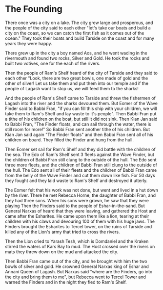 # The Founding

There once was a city on a lake. The city grew large and prosperous, and the people of the city said to each other "let's take our boats and build a city on the coast, so we can catch the first fish as it comes out of the ocean." They took their boats and build Tarside on the coast and for many years they were happy.

There grew up in the city a boy named Aos, and he went wading in the rivermouth and found two rocks, Silver and Gold. He took the rocks and built two votives, one for the each of the rivers. 

Then the people of Ram's Shelf heard of the city of Tarside and they said to each other "Look, there are two great bowls, one made of gold and the other of silver! Let us take them and put them into our temple and if the people of Lagash want to stop us, we will feed them to the sharks!

And the people of Ram's Shelf came to Tarside and threw the fishermen of Lagash into the river and the sharks devoured them. But Eomer of the Wave Finder said to Babbi Fran, "if you can fill this ship with your children, we will take them to Ram's Shelf and lay waste to it's people". Then Babbi Fran put a tithe of his children on the boat, but still it did not sink. Then Kian Jan said to Babbi Fran, "The Finder floats, and can sail through the water, there is still room for more!" So Babbi Fran sent another tithe of his children. But Kian Jan said again "The Finder floats" and then Babbi Fran sent all of his children on board. They filled the Finder and hung from the hull.

Then Eomer set sail for Ram's Shelf and they did battle with the children of the sea. The Edo of Ram's Shelf sent 3 fleets against the Wave Finder, but the children of Babbi Fran still clung to the outside of the hull. The Edo sent three more fleets, and the children of Babbi Fran still clung to the outside of the hull. The Edo sent all of their fleets and the children of Babbi Fran came from the belly of the Wave Finder and cut them down like fish. For 50 days they fought and they laid waste to Ram's Shelf and destroyed it utterly.

The Eomer felt that his work was not done, but went and lived in a hut down by the river. There he met Rebecca Horne, the daughter of Babbi Fran, and they had three sons. When his sons were grown, he saw that they were playing Then the Finders said to the people of Eshar-in-the-sand. But General Narxas of heard that they were leaving, and gathered the Host and came after the Esharites. He came upon them like a lion, tearing at their children with his claws and devouring 100 of them with his huge jaws. The Finders brought the Esharites to Tercel tower, on the ruins of Tarside and killed any of the Lion's army that tried to cross the rivers.

Then the Lion cried to Yarash Tesh, which is Domdaniel and the Kraken stirred the waters of Kars Bay to mud. The Host crossed over the rivers on mats they threw down on the mud and attacked the city.

Then Babbi Fran came out of the city, and he brought with him the two bowls of silver and gold. He crowned General Narxas king of Eshar and Annani Queen of Lagash. But Narxas said "where are the Finders, go into the city and bring them to me", but Rebecca went to Tercel Tower and warned the Finders and in the night they fled to Ram's Shelf.


